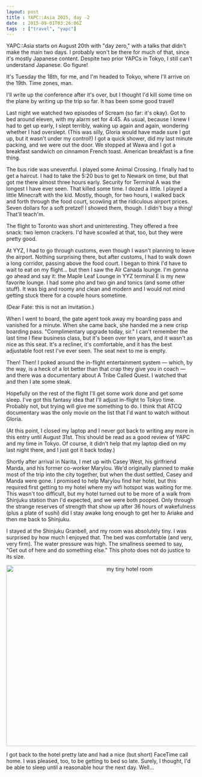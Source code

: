 ```yaml
---
layout: post
title : YAPC::Asia 2015, day -2
date  : 2015-09-01T03:26:06Z
tags  : ["travel", "yapc"]
---
```

YAPC::Asia starts on August 20th with "day zero," with a talks that didn't make the main two days.  I probably won't be there for much of that, since it's mostly Japanese content.  Despite two prior YAPCs in Tokyo, I still can't understand Japanese.  Go figure!

It's Tuesday the 18th, for me, and I'm headed to Tokyo, where I'll arrive on
the 19th.  Time zones, man.

I'll write up the conference after it's over, but I thought I'd kill some time
on the plane by writing up the trip so far.  It has been some good travel!

Last night we watched two episodes of Scream (so far: it's okay).  Got to bed
around eleven, with my alarm set for 4:45.  As usual, because I knew I had to
get up early, I slept terribly, waking up again and again, wondering whether I
had overslept.  (This was silly, Gloria would have made sure I got up, but it
wasn't under my control!)  I got a quick shower, did my last minute packing,
and we were out the door.  We stopped at Wawa and I got a breakfast sandwich on
cinnamon French toast.  American breakfast is a fine thing.

The bus ride was uneventful.  I played some Animal Crossing.  I finally had to
get a haircut.  I had to take the 5:20 bus to get to Newark on time, but that
got me there almost three hours early.  Security for Terminal A was the longest
I have ever seen.  That killed some time.  I dozed a little.  I played a little
Minecraft with the kid.  Mostly, though, for two hours, I walked back and forth
through the food court, scowling at the ridiculous airport prices.  Seven
dollars for a soft pretzel!  I showed them, though.  I didn't buy a thing!
That'll teach'm.

The flight to Toronto was short and uninteresting.  They offered a free snack:
two lemon crackers.  I'd have scowled at that, too, but they were pretty good.

At YYZ, I had to go through customs, even though I wasn't planning to leave the
airport.  Nothing surprising there, but after customs, I had to walk down a
long corridor, passing above the food court.  I began to think I'd have to wait
to eat on my flight… but then I saw the Air Canada lounge.  I'm gonna go ahead
and say it:  the Maple Leaf Lounge in YYZ terminal E is my new favorite lounge.
I had some pho and two gin and tonics (and some other stuff).  It was big and
roomy and clean and modern and I would not mind getting stuck there for a
couple hours sometime.

(Dear Fate:  this is not an invitation.)

When I went to board, the gate agent took away my boarding pass and vanished
for a minute.  When she came back, she handed me a new crisp boarding pass.
"Complimentary upgrade today, sir."  I can't remember the last time I flew
business class, but it's been over ten years, and it wasn't as nice as this
seat.  It's a recliner, it's comfortable, and it has the best adjustable foot
rest I've ever seen.  The seat next to me is empty.

Then!  Then!  I poked around the in-flight entertainment system — which, by the
way, is a heck of a lot better than that crap they give you in coach — and
there was a documentary about A Tribe Called Quest.  I watched that and then I
ate some steak.

Hopefully on the rest of the flight I'll get some work done and get some sleep.
I've got this fantasy idea that I'll adjust in-flight to Tokyo time.  Probably
not, but trying will give me something to do.  I think that ATCQ documentary
was the only movie on the list that I'd want to watch without Gloria.

(At this point, I closed my laptop and I never got back to writing any more in
this entry until August 31st.  This should be read as a good review of YAPC and
my time in Tokyo.  Of course, it didn't help that my laptop died on my last
night there, and I just got it back today.)

Shortly after arrival in Narita, I met up with Casey West, his girlfriend
Manda, and his former co-worker Marylou.  We'd originally planned to make most
of the trip into the city together, but when the dust settled, Casey and Manda
were gone.  I promised to help Marylou find her hotel, but this required first
getting to my hotel where my wifi hotspot was waiting for me.  This wasn't too
difficult, but my hotel turned out to be more of a walk from Shinjuku station
than I'd expected, and we were both pooped.  Only through the strange reserves
of strength that show up after 36 hours of wakefulness (plus a plate of sushi)
did I stay awake long enough to get her to Ariake and then me back to Shinjuku.

I stayed at the Shinjuku Granbell, and my room was absolutely tiny.  I was
surprised by how much I enjoyed that.  The bed was comfortable (and very, very
firm).  The water pressure was high.  The smallness seemed to say, "Get out of
here and do something else."  This photo does not do justice to its size.

<center>
<a data-flickr-embed="true" data-header="false" data-footer="false"
data-context="false"
href="https://www.flickr.com/photos/rjbs/20909410785/in/dateposted-public/"
title="my tiny hotel room"><img
src="https://farm6.staticflickr.com/5695/20909410785_416171c0a4_z.jpg"
width="640" height="480" alt="my tiny hotel room"></a><script async
src="//embedr.flickr.com/assets/client-code.js" charset="utf-8"></script>
</center>

I got back to the hotel pretty late and had a nice (but short) FaceTime call
home.  I was pleased, too, to be getting to bed so late.  Surely, I thought,
I'd be able to sleep until a reasonable hour the next day.  Well…

